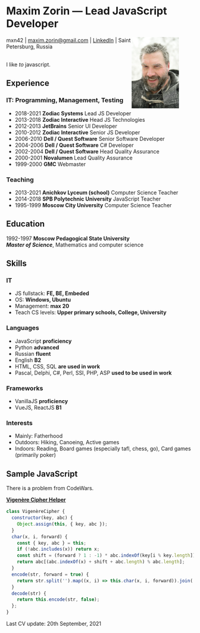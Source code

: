 # Maxim Zorin — **Lead JavaScript Developer**
<figure><img src="mxn42-photo.jpg" alt="Maxim Zorin in winter" width="30%" align="right"></figure>

<aside>
mxn42 | <a href="mailto:maxim.zorin@gmail.com">maxim.zorin@gmail.com</a> | <a href="https://www.linkedin.com/in/maximzorin/">LinkedIn</a> | Saint Petersburg, Russia
</aside>

\
I like _to_ javascript.

## Experience

### IT: Programming, Management, Testing
- 2018-2021 **Zodiac Systems** Lead JS Developer
- 2013-2018 **Zodiac Interactive** Head JS Technologies
- 2012-2013 **JetBrains** Senior UI Developer
- 2010-2012 **Zodiac Interactive** Senior JS Developer
- 2006-2010 **Dell / Quest Software** Senior Software Developer
- 2004-2006 **Dell / Quest Software** C# Developer
- 2002-2004 **Dell / Quest Software** Head Quality Assurance
- 2000-2001 **Novalumen** Lead Quality Assurance
- 1999-2000 **GMC** Webmaster

### Teaching
- 2013-2021 **Anichkov Lyceum (school)** Computer Science Teacher
- 2014-2018 **SPB Polytechnic University** JavaScript Teacher
- 1995-1999 **Moscow City University** Computer Science Teacher

## Education

1992-1997 **Moscow Pedagogical State University** \
_**Master of Science**_, Mathematics and computer science

## Skills

### IT
- JS fullstack: **FE, BE, Embeded**
- OS: **Windows, Ubuntu**
- Management: **max 20**
- Teach CS levels: **Upper primary schools, College, University**

### Languages
- JavaScript **proficiency**
- Python **advanced**
- Russian **fluent**
- English **B2**
- HTML, CSS, SQL **are used in work**
- Pascal, Delphi, C#, Perl, SSI, PHP, ASP **used to be used in work**

### Frameworks
- VanillaJS  **proficiency**
- VueJS, ReactJS **B1**

### Interests
- Mainly: Fatherhood
- Outdoors: Hiking, Canoeing, Active games
- Indoors: Reading, Board games (especially tafl, chess, go), Сard games (primarily poker)

## Sample JavaScript

There is a problem from CodeWars.

**[Vigenère Cipher Helper](https://www.codewars.com/kata/52d1bd3694d26f8d6e0000d3)**
```javascript
class VigenèreCipher {
  constructor(key, abc) {
    Object.assign(this, { key, abc });
  }
  char(x, i, forward) {
    const { key, abc } = this;
    if (!abc.includes(x)) return x;
    const shift = (forward ? 1 : -1) * abc.indexOf(key[i % key.length]);
    return abc[(abc.indexOf(x) + shift + abc.length) % abc.length];
  }
  encode(str, forward = true) {
    return str.split('').map((x, i) => this.char(x, i, forward)).join('');
  }
  decode(str) {
    return this.encode(str, false);
  };
}
```


<section style="last-update">
  Last CV update: <time datetime="2021-09-20">20th September, 2021</time>
</section>

